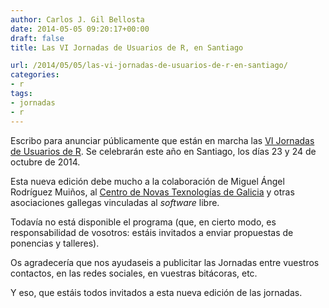 ```yaml
---
author: Carlos J. Gil Bellosta
date: 2014-05-05 09:20:17+00:00
draft: false
title: Las VI Jornadas de Usuarios de R, en Santiago

url: /2014/05/05/las-vi-jornadas-de-usuarios-de-r-en-santiago/
categories:
- r
tags:
- jornadas
- r
---
```


Escribo para anunciar públicamente que están en marcha las [VI Jornadas de Usuarios de R](http://r-es.org/VI+Jornadas). Se celebrarán este año en Santiago, los días 23 y 24 de octubre de 2014.

Esta nueva edición debe mucho a la colaboración de Miguel Ángel Rodríguez Muiños, al [Centro de Novas Texnologías de Galicia](https://cntg.xunta.es/web/cnt/home) y otras asociaciones gallegas vinculadas al _software_ libre.

Todavía no está disponible el programa (que, en cierto modo, es responsabilidad de vosotros: estáis invitados a enviar propuestas de ponencias y talleres).

Os agradecería que nos ayudaseis a publicitar las Jornadas entre vuestros contactos, en las redes sociales, en vuestras bitácoras, etc.

Y eso, que estáis todos invitados a esta nueva edición de las jornadas.

